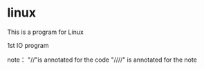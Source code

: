 # linux
This is a program for Linux 

1st    IO program 


note：
"//"is  annotated for the code
"////" is annotated for the  note  